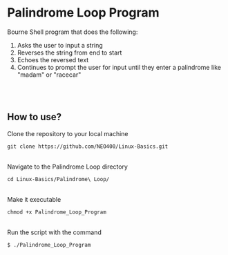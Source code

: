 # Palindrome Loop Program

Bourne Shell program that does the following:

1. Asks the user to input a string
2. Reverses the string from end to start
3. Echoes the reversed text
4. Continues to prompt the user for input until they enter a palindrome like "madam" or "racecar"
<br>
<br>

## How to use?
Clone the repository to your local machine

```
git clone https://github.com/NEO400/Linux-Basics.git
```

<br>
Navigate to the Palindrome Loop directory

```
cd Linux-Basics/Palindrome\ Loop/
```

<br>
Make it executable

```
chmod +x Palindrome_Loop_Program
```

<br>
Run the script with the command

```
$ ./Palindrome_Loop_Program
```
